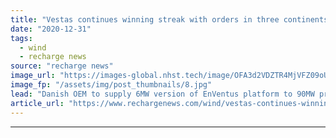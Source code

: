 ```yaml
---
title: "Vestas continues winning streak with orders in three continents"
date: "2020-12-31"
tags: 
  - wind
  - recharge news
source: "recharge news"
image_url: "https://images-global.nhst.tech/image/OFA3d2VDZTR4MjVFZ09oUGlKckkyTjZpazlxNWVQbFdVZEkvaklZRmVQWT0=/nhst/binary/bdd0429ecf9b291e86b92cc2adfe1534"
image_fp: "/assets/img/post_thumbnails/8.jpg"
lead: "Danish OEM to supply 6MW version of EnVentus platform to 90MW project in Finland and 4MW machines to projects in Brazil"
article_url: "https://www.rechargenews.com/wind/vestas-continues-winning-streak-with-orders-in-three-continents/2-1-937849"
---
```


---
